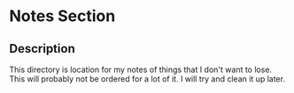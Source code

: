 # Notes Section

## Description

This directory is location for my notes of things that I don't want to lose.  This will probably not be ordered for a lot of it.  I will try and clean it up later.
